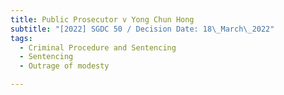 ```yaml
---
title: Public Prosecutor v Yong Chun Hong
subtitle: "[2022] SGDC 50 / Decision Date: 18\_March\_2022"
tags:
  - Criminal Procedure and Sentencing
  - Sentencing
  - Outrage of modesty

---
```

